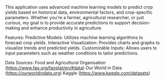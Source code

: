 This application uses advanced machine learning models to predict crop yields based on historical data, environmental factors, and crop-specific parameters. Whether you're a farmer, agricultural researcher, or just curious, my goal is to provide accurate predictions to support decision-making and enhance productivity in agriculture.

Features:
Predictive Models: Utilizes machine learning algorithms to forecast crop yields.
Interactive Visualization: Provides charts and graphs to visualize trends and predicted yields.
Customizable Inputs: Allows users to input parameters such as weather conditions to tailor predictions.

Data Sources:
Food and Agricultural Organisation (https://www.fao.org/faostat/en/#data)
Our World in Data (https://ourworldindata.org)
Kaggle (https://www.kaggle.com/datasets)

